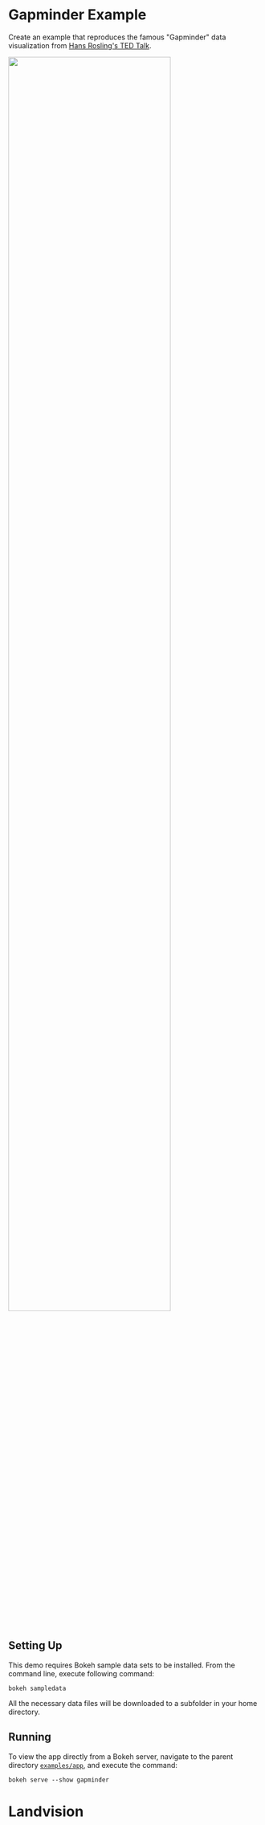 # Gapminder Example

Create an example that reproduces the famous "Gapminder" data visualization from
[Hans Rosling's TED Talk](https://www.ted.com/talks/hans_rosling_the_best_stats_you_ve_ever_seen).

<img src="https://static.bokeh.org/gapminder.png" width="80%"></img>

## Setting Up

This demo requires Bokeh sample data sets to be installed. From the command
line, execute following command:

    bokeh sampledata

All the necessary data files will be downloaded to a subfolder in your home
directory.

## Running

To view the app directly from a Bokeh server, navigate to the parent directory
[`examples/app`](https://github.com/bokeh/bokeh/tree/master/examples/app),
and execute the command:

    bokeh serve --show gapminder
# Landvision
